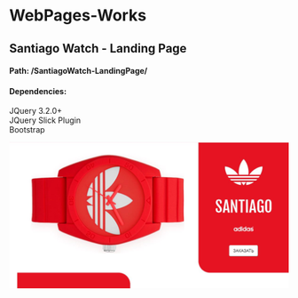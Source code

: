 # WebPages-Works

## Santiago Watch - Landing Page
#### Path: /SantiagoWatch-LandingPage/
#### Dependencies:
JQuery 3.2.0+<br />
JQuery Slick Plugin<br />
Bootstrap<br />

![alt text](https://raw.githubusercontent.com/Airomad/WebPages-Works/master/SantiagoWatch-LandingPage/demo.JPG)

